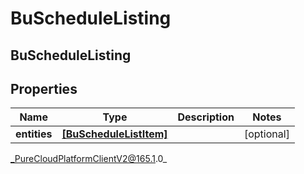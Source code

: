 # BuScheduleListing

## BuScheduleListing

## Properties

|Name | Type | Description | Notes|
|------------ | ------------- | ------------- | -------------|
| **entities** | [**[BuScheduleListItem]**]([BuScheduleListItem]) |  | [optional] |



_PureCloudPlatformClientV2@165.1.0_
